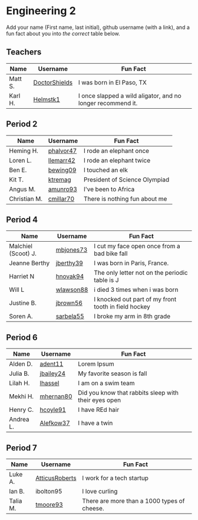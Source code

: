 # Engineering 2

Add your name (First name, last initial), github username (with a link), and a fun fact about you into _the correct_ table below.

## Teachers

Name | Username | Fun Fact
--- | --- | ---
Matt S. | [DoctorShields](https://github.com/DoctorShields) | I was born in El Paso, TX
Karl H. | [Helmstk1](https://github.com/Helmstk1) | I once slapped a wild aligator, and no longer recommend it.


## Period 2

Name | Username | Fun Fact
--- | --- | ---
Heming H. | [phalvor47](https://github.com/phalvor47) | I rode an elephant once
Loren L.  | [llemarr42](https://github.com/llemarr42) |  I rode an elephant twice
Ben E.  | [bewing09](https://github.com/bewing09) | I touched an elk 
Kit T. | [ktremag](https://github.com/ktremag) | President of Science Olympiad
Angus M.| [amunro93](https://github.com/amunro93) | I've been to Africa  
Christian M. | [cmillar70](https://github.com/cmillar70) | There is nothing fun about me

## Period 4

Name | Username | Fun Fact
--- | --- | ---
Malchiel (Scoot) J. | [mbjones73](https://github.com/mbjones73) | I cut my face open once from a bad bike fall
Jeanne Berthy |  [jberthy39](https://github.com/jberthy39/Class_Accounts)  |  I was born in Paris, France.
Harriet N | [hnovak94](https://github.com/hnovak94)   | The only letter not on the periodic table is J
Will L |  [wlawson88](https://github.com/wlawson88) |  i died 3 times when i was born
Justine B.| [jbrown56](https://github.com/jbrown56)|I knocked out part of my front tooth in field hockey 
Soren A. | [sarbela55](https://github.com/sarbela55) | I broke my arm in 8th grade

## Period 6

Name | Username | Fun Fact
--- | --- | ---
Alden D. | [adent11](https://github.com/adent11) | Lorem Ipsum
Julia B. | [jbailey24](https://github.com/jbailey24) | My favorite season is fall
Lilah H. | [lhassel](https://github.com/lhassel) | I am on a swim team
Mekhi H. | [mhernan80](https://github.com/mhernan80) | Did you know that rabbits sleep with their eyes open
Henry C. | [hcoyle91](https://github.com/hcoyle91) | I have REd hair
Andrea L.| [Alefkow37](https://github.com/Alefkow37) | I have a twin

## Period 7

Name | Username | Fun Fact
--- | --- | ---
Luke A. | [AtticusRoberts](https://github.com/AtticusRoberts) | I work for a tech startup
Ian B. | ibolton95 | I love curling
Talia M. | [tmoore93](https://github.com/tmoore93) | There are more than a 1000 types of cheese.




